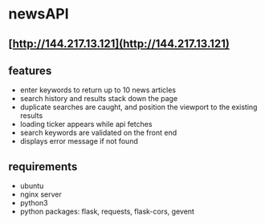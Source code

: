 # newsAPI

## [http://144.217.13.121](http://144.217.13.121)

## features
- enter keywords to return up to 10 news articles
- search history and results stack down the page
- duplicate searches are caught, and position the viewport to the existing results
- loading ticker appears while api fetches
- search keywords are validated on the front end
- displays error message if not found

## requirements
- ubuntu
- nginx server
- python3
- python packages: flask, requests, flask-cors, gevent

